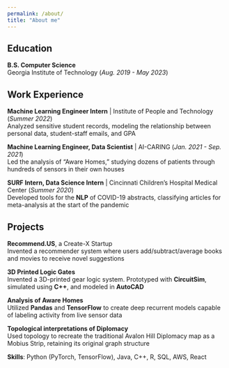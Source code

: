 ```yaml
---
permalink: /about/
title: "About me"
---
```


## Education			        		
**B.S. Computer Science**  
Georgia Institute of Technology (_Aug. 2019 - May 2023_)

## Work Experience
**Machine Learning Engineer Intern** | Institute of People and Technology (_Summer 2022_)  
Analyzed sensitive student records, modeling the relationship between personal data, student-staff emails, and GPA

**Machine Learning Engineer, Data Scientist** | AI-CARING (_Jan. 2021 - Sep. 2021_)  
Led the analysis of “Aware Homes,” studying dozens of patients through hundreds of sensors in their own houses

**SURF Intern, Data Science Intern** | Cincinnati Children’s Hospital Medical Center (_Summer 2020_)  
Developed tools for the **NLP** of COVID-19 abstracts, classifying articles for meta-analysis at the start of the pandemic

## Projects
**Recommend.US**, a Create-X Startup  
Invented a recommender system where users add/subtract/average books and movies to receive novel suggestions

**3D Printed Logic Gates**  
Invented a 3D-printed gear logic system. Prototyped with **CircuitSim**, simulated using **C++**, and modeled in **AutoCAD**

**Analysis of Aware Homes**  
Utilized **Pandas** and **TensorFlow** to create deep recurrent models capable of labeling activity from live sensor data

**Topological interpretations of Diplomacy**  
Used topology to recreate the traditional Avalon Hill Diplomacy map as a Mobius Strip, retaining its original graph structure

**Skills**: Python (PyTorch, TensorFlow), Java, C++, R, SQL, AWS, React
